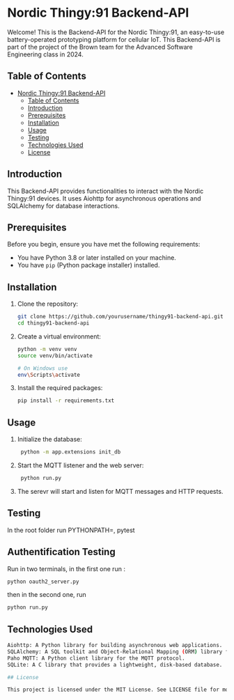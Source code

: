 # Nordic Thingy:91 Backend-API

Welcome! This is the Backend-API for the Nordic Thingy:91, an easy-to-use battery-operated prototyping platform for cellular IoT. This Backend-API is part of the project of the Brown team for the Advanced Software Engineering class in 2024.

## Table of Contents

- [Nordic Thingy:91 Backend-API](#nordic-thingy91-backend-api)
  - [Table of Contents](#table-of-contents)
  - [Introduction](#introduction)
  - [Prerequisites](#prerequisites)
  - [Installation](#installation)
  - [Usage](#usage)
  - [Testing](#testing)
  - [Technologies Used](#technologies-used)
  - [License](#license)

## Introduction

This Backend-API provides functionalities to interact with the Nordic Thingy:91 devices. It uses Aiohttp for asynchronous operations and SQLAlchemy for database interactions.

## Prerequisites

Before you begin, ensure you have met the following requirements:

- You have Python 3.8 or later installed on your machine.
- You have `pip` (Python package installer) installed.

## Installation

1. Clone the repository:

   ```sh
   git clone https://github.com/yourusername/thingy91-backend-api.git
   cd thingy91-backend-api

2. Create a virtual environment:
    ```sh
    python -m venv venv
    source venv/bin/activate
    
    # On Windows use     
    env\Scripts\activate

3. Install the required packages:
   ```sh
   pip install -r requirements.txt

## Usage

1. Initialize the database:
   ```sh
    python -m app.extensions init_db

2. Start the MQTT listener and the web server:
   ```sh
    python run.py

3. The serevr will start and listen for MQTT messages and HTTP requests.

## Testing

In the root folder run PYTHONPATH=, pytest

## Authentification Testing

Run in two terminals, in the first one run :

  ```sh
  python oauth2_server.py
  ```

then in the second one, run

  ```sh
  python run.py
  ```



## Technologies Used
   ```sh
Aiohttp: A Python library for building asynchronous web applications.
SQLAlchemy: A SQL toolkit and Object-Relational Mapping (ORM) library for Python.
Paho MQTT: A Python client library for the MQTT protocol.
SQLite: A C library that provides a lightweight, disk-based database.

## License

This project is licensed under the MIT License. See LICENSE file for more details.
